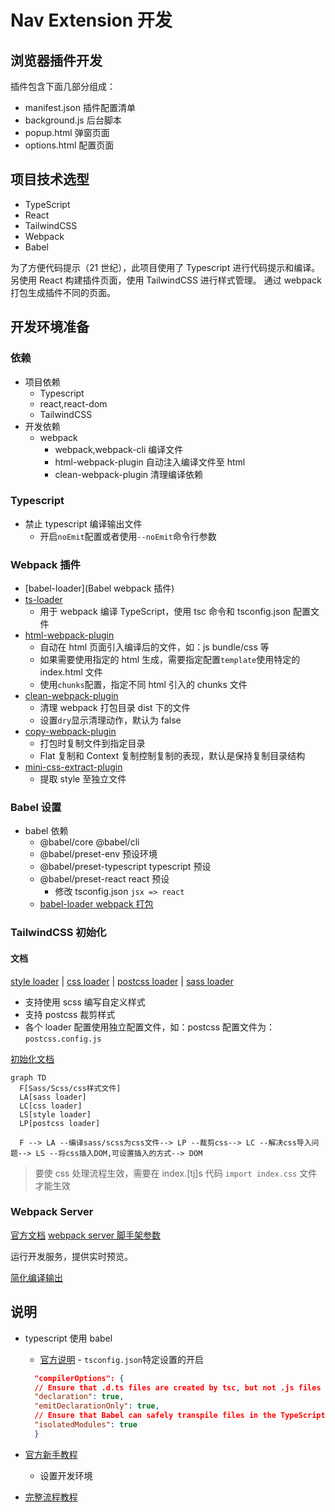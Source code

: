 # Nav Extension 开发

## 浏览器插件开发

插件包含下面几部分组成：

- manifest.json 插件配置清单
- background.js 后台脚本
- popup.html 弹窗页面
- options.html 配置页面

## 项目技术选型

- TypeScript
- React
- TailwindCSS
- Webpack
- Babel

为了方便代码提示（21 世纪），此项目使用了 Typescript 进行代码提示和编译。
另使用 React 构建插件页面，使用 TailwindCSS 进行样式管理。
通过 webpack 打包生成插件不同的页面。

## 开发环境准备

### 依赖

- 项目依赖
  - Typescript
  - react,react-dom
  - TailwindCSS
- 开发依赖
  - webpack
    - webpack,webpack-cli 编译文件
    - html-webpack-plugin 自动注入编译文件至 html
    - clean-webpack-plugin 清理编译依赖

### Typescript

- 禁止 typescript 编译输出文件
  - 开启`noEmit`配置或者使用`--noEmit`命令行参数

### Webpack 插件

- [babel-loader](Babel webpack 插件)
- [ts-loader](https://webpack.js.org/guides/typescript/)
  - 用于 webpack 编译 TypeScript，使用 tsc 命令和 tsconfig.json 配置文件
- [html-webpack-plugin](https://github.com/jantimon/html-webpack-plugin#options)
  - 自动在 html 页面引入编译后的文件，如：js bundle/css 等
  - 如果需要使用指定的 html 生成，需要指定配置`template`使用特定的 index.html 文件
  - 使用`chunks`配置，指定不同 html 引入的 chunks 文件
- [clean-webpack-plugin](https://github.com/johnagan/clean-webpack-plugin)
  - 清理 webpack 打包目录 dist 下的文件
  - 设置`dry`显示清理动作，默认为 false
- [copy-webpack-plugin](https://webpack.js.org/plugins/copy-webpack-plugin/#getting-started)
  - 打包时复制文件到指定目录
  - Flat 复制和 Context 复制控制复制的表现，默认是保持复制目录结构
- [mini-css-extract-plugin](https://github.com/webpack-contrib/mini-css-extract-plugin)
  - 提取 style 至独立文件

### Babel 设置

- babel 依赖
  - @babel/core @babel/cli
  - @babel/preset-env 预设环境
  - @babel/preset-typescript typescript 预设
  - @babel/preset-react react 预设
    - 修改 tsconfig.json `jsx => react`
  - [babel-loader webpack 打包](https://webpack.docschina.org/loaders/babel-loader/)

### TailwindCSS 初始化

#### 文档

[style loader](https://webpack.docschina.org/loaders/style-loader/)
| [css loader](https://webpack.docschina.org/loaders/css-loader/)
| [postcss loader](https://webpack.docschina.org/loaders/postcss-loader/)
| [sass loader](https://webpack.docschina.org/loaders/sass-loader/)

- 支持使用 scss 编写自定义样式
- 支持 postcss 裁剪样式
- 各个 loader 配置使用独立配置文件，如：postcss 配置文件为：`postcss.config.js`

[初始化文档](https://tailwindcss.com/docs/installation/using-postcss)

```mermaid
graph TD
  F[Sass/Scss/css样式文件]
  LA[sass loader]
  LC[css loader]
  LS[style loader]
  LP[postcss loader]

  F --> LA --编译sass/scss为css文件--> LP --裁剪css--> LC --解决css导入问题--> LS --将css插入DOM,可设置插入的方式--> DOM
```

> 要使 css 处理流程生效，需要在 index.[tj]s 代码 `import index.css` 文件才能生效

### Webpack Server

[官方文档](https://webpack.js.org/configuration/dev-server/#serveindex)
[webpack server 脚手架参数](https://github.com/webpack/webpack-cli/blob/master/SERVE-OPTIONS-v4.md)

运行开发服务，提供实时预览。

[简化编译输出](https://webpack.js.org/configuration/stats/#stats)

## 说明

- typescript 使用 babel

  - [官方说明](https://www.typescriptlang.org/docs/handbook/babel-with-typescript.html) - `tsconfig.json`特定设置的开启

  ```json
    "compilerOptions": {
    // Ensure that .d.ts files are created by tsc, but not .js files
    "declaration": true,
    "emitDeclarationOnly": true,
    // Ensure that Babel can safely transpile files in the TypeScript project
    "isolatedModules": true
    }
  ```

- [官方新手教程](https://github.com/Microsoft/TypeScript-Babel-Starter)

  - 设置开发环境

- [完整流程教程](https://iwenson.com/react-with-tailwindcss-from-scratch/)
